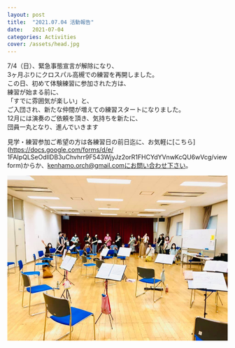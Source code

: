 ```yaml
---
layout: post
title:  "2021.07.04 活動報告"
date:   2021-07-04 
categories: Activities
cover: /assets/head.jpg
---
```

7/4（日）、緊急事態宣言が解除になり、  
3ヶ月ぶりにクロスパル高槻での練習を再開しました。  
この日、初めて体験練習に参加された方は、  
練習が始まる前に、  
「すでに雰囲気が楽しい」と、  
ご入団され、新たな仲間が増えての練習スタートになりました。  
12月には演奏のご依頼を頂き、気持ちを新たに、  
団員一丸となり、進んでいきます  

見学・練習参加ご希望の方は各練習日の前日迄に、お気軽に[こちら](https://docs.google.com/forms/d/e/  1FAIpQLSeOdIlDB3uChvhrr9F543WjyJz2orR1FHCYdYVnwKcQU6wVcg/viewform)からか、kenhamo.orch@gmail.comにお問い合わせ下さい。  
  
  
  
<img border="0" src="/assets/20210705.jpg">  




